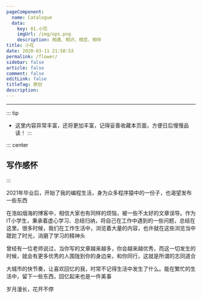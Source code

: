 ```yaml
---
pageComponent: 
  name: Catalogue
  data: 
    key: 01.小花
    imgUrl: /img/ops.png
    description: 相遇、相识、相恋、相伴
title: 小花
date: 2020-03-11 21:50:53
permalink: /flower/
sidebar: false
article: false
comment: false
editLink: false
titleTag: 原创
description: 
---
```


---

::: tip
- 这里内容异常丰富，还将更加丰富，记得妥善收藏本页面，方便日后慢慢品读！
:::

::: center
## 写作感怀
:::

2021年毕业后，开始了我的编程生活，身为众多程序猿中的一份子，也渴望发布一些东西

在浩如烟海的博客中，相信大家也有同样的烦恼，被一些不太好的文章误导。作为IT小学生，秉承着虚心学习、总结归纳，将自己在工作中遇到的一些问题，总结在这里。很多时候，我们在工作生活中，浏览着大量的内容，也许就在这些浏览当中蹉跎了时光，消磨了学习的精神头

曾经有一位老师说过，当你写的文章越来越多，你会越来越优秀，而这一切发生的时候，就会有更多优秀的人围陇到你的身边来，和你同行，这就是所谓的志同道合

大城市的快节奏，让喜欢回忆的我，时常不记得生活中发生了什么。能在繁忙的生活中，留下一些东西，回忆起来也是一件美事

岁月漫长，花开不停